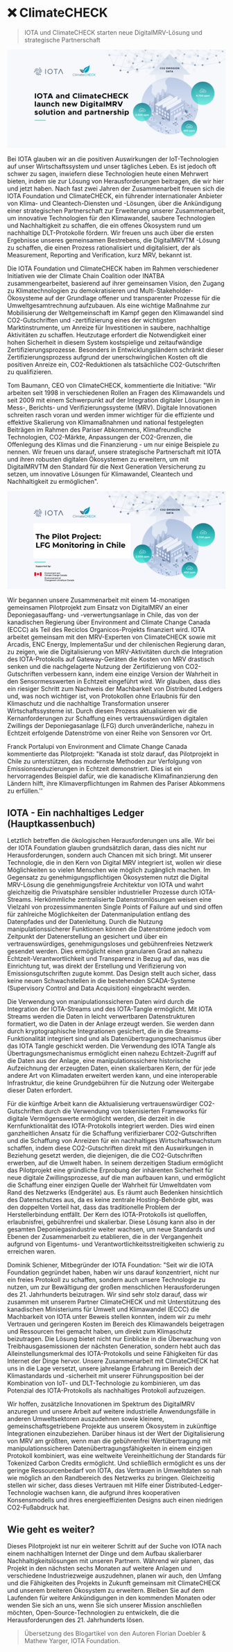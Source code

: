 <!--
---article_info
title: Was ist ein Colored Coin?
author: [Schmucklos]
reviews: [reviewer_1, reviewer_2]
---
-->
# ❌ ClimateCHECK

> IOTA und ClimateCHECK starten neue DigitalMRV-Lösung und strategische Partnerschaft

![](./assets/3.1.png)

Bei IOTA glauben wir an die positiven Auswirkungen der IoT-Technologien auf unser Wirtschaftssystem und unser tägliches Leben. Es ist jedoch oft schwer zu sagen, inwiefern diese Technologien heute einen Mehrwert bieten, indem sie zur Lösung von Herausforderungen beitragen, die wir hier und jetzt haben. Nach fast zwei Jahren der Zusammenarbeit freuen sich die IOTA Foundation und ClimateCHECK, ein führender internationaler Anbieter von Klima- und Cleantech-Diensten und -Lösungen, über die Ankündigung einer strategischen Partnerschaft zur Erweiterung unserer Zusammenarbeit, um innovative Technologien für den Klimawandel, saubere Technologien und Nachhaltigkeit zu schaffen, die ein offenes Ökosystem rund um nachhaltige DLT-Protokolle fördern. Wir freuen uns auch über die ersten Ergebnisse unseres gemeinsamen Bestrebens, die DigitalMRVTM -Lösung zu schaffen, die einen Prozess rationalisiert und digitalisiert, der als Measurement, Reporting and Verification, kurz MRV, bekannt ist.

Die IOTA Foundation und ClimateCHECK haben im Rahmen verschiedener Initiativen wie der Climate Chain Coalition oder INATBA zusammengearbeitet, basierend auf ihrer gemeinsamen Vision, den Zugang zu Klimatechnologien zu demokratisieren und Multi-Stakeholder-Ökosysteme auf der Grundlage offener und transparenter Prozesse für die Umweltgesamtrechnung aufzubauen. Als eine wichtige Maßnahme zur Mobilisierung der Weltgemeinschaft im Kampf gegen den Klimawandel sind CO2-Gutschriften und -zertifizierung eines der wichtigsten Marktinstrumente, um Anreize für Investitionen in saubere, nachhaltige Aktivitäten zu schaffen. Heutzutage erfordert die Notwendigkeit einer hohen Sicherheit in diesem System kostspielige und zeitaufwändige Zertifizierungsprozesse. Besonders in Entwicklungsländern schränkt dieser Zertifizierungsprozess aufgrund der unerschwinglichen Kosten oft die positiven Anreize ein, CO2-Reduktionen als tatsächliche CO2-Gutschriften zu qualifizieren.

Tom Baumann, CEO von ClimateCHECK, kommentierte die Initiative: "Wir arbeiten seit 1998 in verschiedenen Rollen an Fragen des Klimawandels und seit 2009 mit einem Schwerpunkt auf der Integration digitaler Lösungen in Mess-, Berichts- und Verifizierungssysteme (MRV). Digitale Innovationen schreiten rasch voran und werden immer wichtiger für die effiziente und effektive Skalierung von Klimamaßnahmen und national festgelegten Beiträgen im Rahmen des Pariser Abkommens, Klimafreundliche Technologien, CO2-Märkte, Anpassungen der CO2-Grenzen, die Offenlegung des Klimas und die Finanzierung - um nur einige Beispiele zu nennen. Wir freuen uns darauf, unsere strategische Partnerschaft mit IOTA und ihren robusten digitalen Ökosystemen zu erweitern, um mit DigitalMRVTM den Standard für die Next Generation Versicherung zu setzen, um innovative Lösungen für Klimawandel, Cleantech und Nachhaltigkeit zu ermöglichen".


![](./assets/3.2.png)


Wir begannen unsere Zusammenarbeit mit einem 14-monatigen gemeinsamen Pilotprojekt zum Einsatz von DigitalMRV an einer Deponiegasauffang- und -verwertungsanlage in Chile, das von der kanadischen Regierung über Environment and Climate Change Canada (ECCC) als Teil des Reciclos Organicos-Projekts finanziert wird. IOTA arbeitet gemeinsam mit den MRV-Experten von ClimateCHECK sowie mit Arcadis, ENC Energy, ImplementaSur und der chilenischen Regierung daran, zu zeigen, wie die Digitalisierung von MRV-Aktivitäten durch die Integration des IOTA-Protokolls auf Gateway-Geräten die Kosten von MRV drastisch senken und die nachgelagerte Nutzung der Zertifizierung von CO2-Gutschriften verbessern kann, indem eine einzige Version der Wahrheit in den Sensormesswerten in Echtzeit eingeführt wird. Wir glauben, dass dies ein riesiger Schritt zum Nachweis der Machbarkeit von Distributed Ledgers und, was noch wichtiger ist, von Protokollen ohne Erlaubnis für den Klimaschutz und die nachhaltige Transformation unserer Wirtschaftssysteme ist. Durch diesen Prozess aktualisieren wir die Kernanforderungen zur Schaffung eines vertrauenswürdigen digitalen Zwillings der Deponiegasanlage (LFG) durch unveränderliche, nahezu in Echtzeit erfolgende Datenströme von einer Reihe von Sensoren vor Ort.

Franck Portalupi von Environment and Climate Change Canada kommentierte das Pilotprojekt: "Kanada ist stolz darauf, das Pilotprojekt in Chile zu unterstützen, das modernste Methoden zur Verfolgung von Emissionsreduzierungen in Echtzeit demonstriert. Dies ist ein hervorragendes Beispiel dafür, wie die kanadische Klimafinanzierung den Ländern hilft, ihre Klimaverpflichtungen im Rahmen des Pariser Abkommens zu erfüllen.''


## IOTA - Ein nachhaltiges Ledger (Hauptkassenbuch)

Letztlich betreffen die ökologischen Herausforderungen uns alle. Wir bei der IOTA Foundation glauben grundsätzlich daran, dass dies nicht nur Herausforderungen, sondern auch Chancen mit sich bringt. Mit unserer Technologie, die in den Kern von Digital MRV integriert ist, wollen wir diese Möglichkeiten so vielen Menschen wie möglich zugänglich machen. Im Gegensatz zu genehmigungspflichtigen Ökosystemen nutzt die Digital MRV-Lösung die genehmigungsfreie Architektur von IOTA und wahrt gleichzeitig die Privatsphäre sensibler industrieller Prozesse durch IOTA-Streams. Herkömmliche zentralisierte Datenstromlösungen weisen eine Vielzahl von prozessimmanenten Single Points of Failure auf und sind offen für zahlreiche Möglichkeiten der Datenmanipulation entlang des Datenpfades und der Datenleitung. Durch die Nutzung manipulationssicherer Funktionen können die Datenströme jedoch vom Zeitpunkt der Datenerstellung an gesichert und über ein vertrauenswürdiges, genehmigungsloses und gebührenfreies Netzwerk gesendet werden. Dies ermöglicht einen granularen Grad an nahezu Echtzeit-Verantwortlichkeit und Transparenz in Bezug auf das, was die Einrichtung tut, was direkt der Erstellung und Verifizierung von Emissionsgutschriften zugute kommt. Das Design stellt auch sicher, dass keine neuen Schwachstellen in die bestehenden SCADA-Systeme (Supervisory Control and Data Acquisition) eingebracht werden.

Die Verwendung von manipulationssicheren Daten wird durch die Integration der IOTA-Streams und des IOTA-Tangle ermöglicht. Mit IOTA Streams werden die Daten in leicht verwertbaren Datenstrukturen formatiert, wo die Daten in der Anlage erzeugt werden. Sie werden dann durch kryptographische Integrationen gesichert, die in die Streams-Funktionalität integriert sind und als Datenübertragungsmechanismus über das IOTA Tangle geschickt werden. Die Verwendung des IOTA Tangle als Übertragungsmechanismus ermöglicht einen nahezu Echtzeit-Zugriff auf die Daten aus der Anlage, eine manipulationssichere historische Aufzeichnung der erzeugten Daten, einen skalierbaren Kern, der für jede andere Art von Klimadaten erweitert werden kann, und eine interoperable Infrastruktur, die keine Grundgebühren für die Nutzung oder Weitergabe dieser Daten erfordert.

Für die künftige Arbeit kann die Aktualisierung vertrauenswürdiger CO2-Gutschriften durch die Verwendung von tokenisierten Frameworks für digitale Vermögenswerte ermöglicht werden, die derzeit in die Kernfunktionalität des IOTA-Protokolls integriert werden. Dies wird einen ganzheitlichen Ansatz für die Schaffung verifizierbarer CO2-Gutschriften und die Schaffung von Anreizen für ein nachhaltiges Wirtschaftswachstum schaffen, indem diese CO2-Gutschriften direkt mit den Auswirkungen in Beziehung gesetzt werden, die diejenigen, die die CO2-Gutschriften erwerben, auf die Umwelt haben. In seinem derzeitigen Stadium ermöglicht das Pilotprojekt eine gründliche Erprobung der inhärenten Sicherheit für neue digitale Zwillingsprozesse, auf die man aufbauen kann, und ermöglicht die Schaffung einer einzigen Quelle der Wahrheit für Umweltdaten vom Rand des Netzwerks (Endgeräte) aus. Es räumt auch Bedenken hinsichtlich des Datenschutzes aus, da es keine zentrale Hosting-Behörde gibt, was den doppelten Vorteil hat, dass das traditionelle Problem der Herstellerbindung entfällt. Der Kern des IOTA-Protokolls ist quelloffen, erlaubnisfrei, gebührenfrei und skalierbar. Diese Lösung kann also in der gesamten Deponiegasindustrie weiter wachsen, um neue Standards und Ebenen der Zusammenarbeit zu etablieren, die in der Vergangenheit aufgrund von Eigentums- und Verantwortlichkeitsstreitigkeiten schwierig zu erreichen waren.

Dominik Schiener, Mitbegründer der IOTA Foundation: "Seit wir die IOTA Foundation gegründet haben, haben wir uns darauf konzentriert, nicht nur ein freies Protokoll zu schaffen, sondern auch unsere Technologie zu nutzen, um zur Bewältigung der großen menschlichen Herausforderungen des 21. Jahrhunderts beizutragen. Wir sind sehr stolz darauf, dass wir zusammen mit unserem Partner ClimateCHECK und mit Unterstützung des kanadischen Ministeriums für Umwelt und Klimawandel (ECCC) die Machbarkeit von IOTA unter Beweis stellen konnten, indem wir zu mehr Vertrauen und geringeren Kosten im Bereich des Klimawandels beigetragen und Ressourcen frei gemacht haben, um direkt zum Klimaschutz beizutragen. Die Lösung bietet nicht nur Einblicke in die Überwachung von Treibhausgasemissionen der nächsten Generation, sondern hebt auch das Alleinstellungsmerkmal des IOTA-Protokolls und seine Fähigkeiten für das Internet der Dinge hervor. Unsere Zusammenarbeit mit ClimateCHECK hat uns in die Lage versetzt, unsere jahrelange Erfahrung im Bereich der Klimastandards und -sicherheit mit unserer Führungsposition bei der Kombination von IoT- und DLT-Technologie zu kombinieren, um das Potenzial des IOTA-Protokolls als nachhaltiges Protokoll aufzuzeigen.

Wir hoffen, zusätzliche Innovationen im Spektrum des DigitalMRV anzuregen und unsere Arbeit auf weitere industrielle Anwendungsfälle in anderen Umweltsektoren auszudehnen sowie kleinere, gemeinschaftsgetriebene Projekte aus unserem Ökosystem in zukünftige Integrationen einzubeziehen. Darüber hinaus ist der Wert der Digitalisierung von MRV am größten, wenn man die gebührenfrei Wertübertragung mit manipulationssicheren Datenübertragungsfähigkeiten in einem einzigen Protokoll kombiniert, was eine weltweite Vereinheitlichung der Standards für Tokenized Carbon Credits ermöglicht. Und schließlich ermöglicht es uns der geringe Ressourcenbedarf von IOTA, das Vertrauen in Umweltdaten so nah wie möglich an den Randbereich des Netzwerks zu bringen. Gleichzeitig stellen wir sicher, dass dieses Vertrauen mit Hilfe einer Distributed-Ledger-Technologie wachsen kann, die aufgrund ihres kooperativen Konsensmodells und ihres energieeffizienten Designs auch einen niedrigen CO2-Fußabdruck hat.


## Wie geht es weiter?

Dieses Pilotprojekt ist nur ein weiterer Schritt auf der Suche von IOTA nach einem nachhaltigen Internet der Dinge und dem Aufbau skalierbarer Nachhaltigkeitslösungen mit unseren Partnern. Während wir planen, das Projekt in den nächsten sechs Monaten auf weitere Anlagen und verschiedene Industriezweige auszudehnen, planen wir auch, den Umfang und die Fähigkeiten des Projekts in Zukunft gemeinsam mit ClimateCHECK und unserem breiteren Ökosystem zu erweitern. Bleiben Sie auf dem Laufenden für weitere Ankündigungen in den kommenden Monaten oder wenden Sie sich an uns, wenn Sie sich unserer Mission anschließen möchten, Open-Source-Technologien zu entwickeln, die die Herausforderungen des 21. Jahrhunderts lösen.

> Übersetzung des Blogartikel von den Autoren Florian Doebler & Mathew Yarger, IOTA Foundation.

